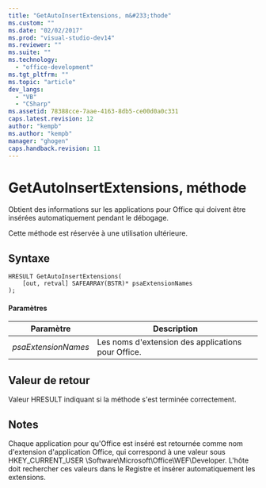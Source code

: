 ```yaml
---
title: "GetAutoInsertExtensions, m&#233;thode"
ms.custom: ""
ms.date: "02/02/2017"
ms.prod: "visual-studio-dev14"
ms.reviewer: ""
ms.suite: ""
ms.technology: 
  - "office-development"
ms.tgt_pltfrm: ""
ms.topic: "article"
dev_langs: 
  - "VB"
  - "CSharp"
ms.assetid: 78388cce-7aae-4163-8db5-ce00d0a0c331
caps.latest.revision: 12
author: "kempb"
ms.author: "kempb"
manager: "ghogen"
caps.handback.revision: 11
---
```

# GetAutoInsertExtensions, m&#233;thode
  Obtient des informations sur les applications pour Office qui doivent être insérées automatiquement pendant le débogage.  
  
 Cette méthode est réservée à une utilisation ultérieure.  
  
## Syntaxe  
  
```  
HRESULT GetAutoInsertExtensions(  
    [out, retval] SAFEARRAY(BSTR)* psaExtensionNames  
);  
```  
  
#### Paramètres  
  
|Paramètre|Description|  
|---------------|-----------------|  
|*psaExtensionNames*|Les noms d'extension des applications pour Office.|  
  
## Valeur de retour  
 Valeur HRESULT indiquant si la méthode s'est terminée correctement.  
  
## Notes  
 Chaque application pour qu'Office est inséré est retournée comme nom d'extension d'application Office, qui correspond à une valeur sous HKEY\_CURRENT\_USER \\Software\\Microsoft\\Office\\WEF\\Developer.  L'hôte doit rechercher ces valeurs dans le Registre et insérer automatiquement les extensions.  
  
  